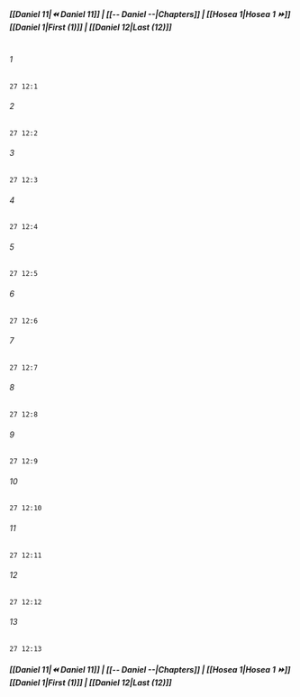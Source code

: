 
##### **[[Daniel 11|⏪ Daniel 11]] | [[-- Daniel --|Chapters]] | [[Hosea 1|Hosea 1 ⏩]]**<br>**[[Daniel 1|First (1)]] | [[Daniel 12|Last (12)]]**<br><br>

###### 1
``` verse
27 12:1
```
###### 2
``` verse
27 12:2
```
###### 3
``` verse
27 12:3
```
###### 4
``` verse
27 12:4
```
###### 5
``` verse
27 12:5
```
###### 6
``` verse
27 12:6
```
###### 7
``` verse
27 12:7
```
###### 8
``` verse
27 12:8
```
###### 9
``` verse
27 12:9
```
###### 10
``` verse
27 12:10
```
###### 11
``` verse
27 12:11
```
###### 12
``` verse
27 12:12
```
###### 13
``` verse
27 12:13
```

##### **[[Daniel 11|⏪ Daniel 11]] | [[-- Daniel --|Chapters]] | [[Hosea 1|Hosea 1 ⏩]]**<br>**[[Daniel 1|First (1)]] | [[Daniel 12|Last (12)]]**
